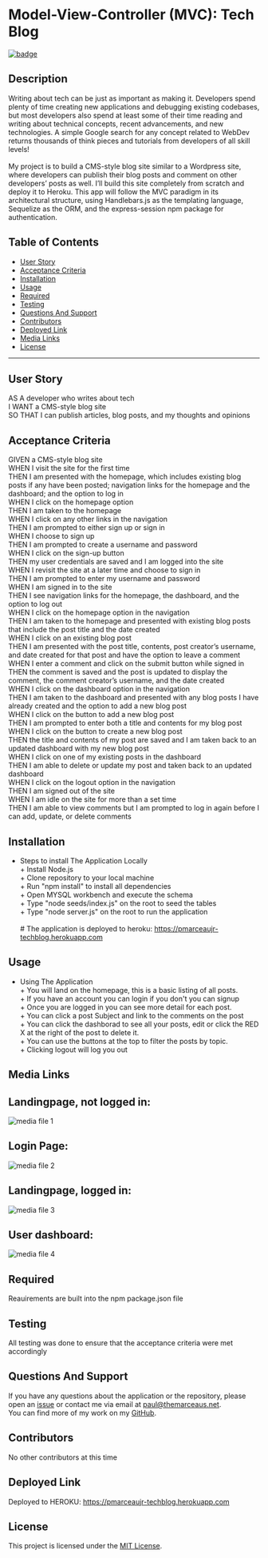 # **Model-View-Controller (MVC): Tech Blog**

[![badge](https://img.shields.io/badge/license-MIT-green)](https://choosealicense.com/licenses/mit)

## **Description**

Writing about tech can be just as important as making it. Developers spend plenty of time creating new applications and debugging existing codebases, but most developers also spend at least some of their time reading and writing about technical concepts, recent advancements, and new technologies. A simple Google search for any concept related to WebDev returns thousands of think pieces and tutorials from developers of all skill levels!<br><br>My project is to build a CMS-style blog site similar to a Wordpress site, where developers can publish their blog posts and comment on other developers’ posts as well. I’ll build this site completely from scratch and deploy it to Heroku. This app will follow the MVC paradigm in its architectural structure, using Handlebars.js as the templating language, Sequelize as the ORM, and the express-session npm package for authentication.

## Table of Contents

- [User Story](#user-story)
- [Acceptance Criteria](#acceptance-criteria)
- [Installation](#installation)
- [Usage](#usage)
- [Required](#required)
- [Testing](#testing)
- [Questions And Support](#questions-and-support)
- [Contributors](#contributors)
- [Deployed Link](#deployed-link)
- [Media Links](#media-links)
- [License](#license)

---

## **User** **Story**

AS A developer who writes about tech<br>I WANT a CMS-style blog site<br>SO THAT I can publish articles, blog posts, and my thoughts and opinions

## **Acceptance** **Criteria**

GIVEN a CMS-style blog site<br>WHEN I visit the site for the first time<br>THEN I am presented with the homepage, which includes existing blog posts if any have been posted; navigation links for the homepage and the dashboard; and the option to log in<br>WHEN I click on the homepage option<br>THEN I am taken to the homepage<br>WHEN I click on any other links in the navigation<br>THEN I am prompted to either sign up or sign in<br>WHEN I choose to sign up<br>THEN I am prompted to create a username and password<br>WHEN I click on the sign-up button<br>THEN my user credentials are saved and I am logged into the site<br>WHEN I revisit the site at a later time and choose to sign in<br>THEN I am prompted to enter my username and password<br>WHEN I am signed in to the site<br>THEN I see navigation links for the homepage, the dashboard, and the option to log out<br>WHEN I click on the homepage option in the navigation<br>THEN I am taken to the homepage and presented with existing blog posts that include the post title and the date created<br>WHEN I click on an existing blog post<br>THEN I am presented with the post title, contents, post creator’s username, and date created for that post and have the option to leave a comment<br>WHEN I enter a comment and click on the submit button while signed in<br>THEN the comment is saved and the post is updated to display the comment, the comment creator’s username, and the date created<br>WHEN I click on the dashboard option in the navigation<br>THEN I am taken to the dashboard and presented with any blog posts I have already created and the option to add a new blog post<br>WHEN I click on the button to add a new blog post<br>THEN I am prompted to enter both a title and contents for my blog post<br>WHEN I click on the button to create a new blog post<br>THEN the title and contents of my post are saved and I am taken back to an updated dashboard with my new blog post<br>WHEN I click on one of my existing posts in the dashboard<br>THEN I am able to delete or update my post and taken back to an updated dashboard<br>WHEN I click on the logout option in the navigation<br>THEN I am signed out of the site<br>WHEN I am idle on the site for more than a set time<br>THEN I am able to view comments but I am prompted to log in again before I can add, update, or delete comments

## **Installation**

- Steps to install The Application Locally<br> + Install Node.js<br> + Clone repository to your local machine<br> + Run "npm install" to install all dependencies<br> + Open MYSQL workbench and execute the schema<br> + Type "node seeds/index.js" on the root to seed the tables<br> + Type "node server.js" on the root to run the application<br><br> # The application is deployed to heroku: https://pmarceaujr-techblog.herokuapp.com

## **Usage**

- Using The Application<br> + You will land on the homepage, this is a basic listing of all posts.<br> + If you have an account you can login if you don't you can signup<br> + Once you are logged in you can see more detail for each post.<br> + You can click a post Subject and link to the comments on the post<br> + You can click the dashborad to see all your posts, edit or click the RED X at the right of the post to delete it.<br> + You can use the buttons at the top to filter the posts by topic.<br> + Clicking logout will log you out

## **Media** **Links**

## Landingpage, not logged in:

![media file 1](./images/notLoggedIn.png)

## Login Page:

![media file 2](./images/loginPage.png)

## Landingpage, logged in:

![media file 3](./images/loggedIn.png)

## User dashboard:

![media file 4](./images/dashboard.png)

## **Required**

Reauirements are built into the npm package.json file

## **Testing**

All testing was done to ensure that the acceptance criteria were met accordingly

## **Questions** **And** **Support**

If you have any questions about the application or the repository, please open an [issue](https://github.com/pmarceaujr/CMS-StyleBlogSite/issues) or contact me via email at paul@themarceaus.net.  
 You can find more of my work on my [GitHub](https://github.com/pmarceaujr).

## **Contributors**

No other contributors at this time

## **Deployed** **Link**

Deployed to HEROKU: https://pmarceaujr-techblog.herokuapp.com

## **License**

This project is licensed under the [MIT License](https://choosealicense.com/licenses/mit).
